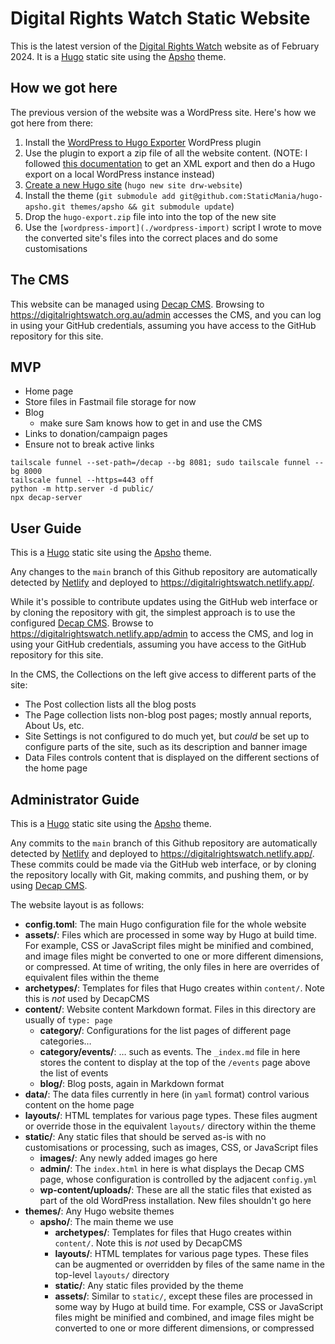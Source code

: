# Digital Rights Watch Static Website

This is the latest version of the [Digital Rights Watch](https://digitalrightswatch.org.au/) website as of February 2024. It is a [Hugo](https://gohugo.io/) static site using the [Apsho](https://jamstackthemes.dev/theme/hugo-apsho/) theme.

## How we got here

The previous version of the website was a WordPress site. Here's how we got here from there:

1. Install the [WordPress to Hugo Exporter](https://github.com/SchumacherFM/wordpress-to-hugo-exporter) WordPress plugin
2. Use the plugin to export a zip file of all the website content. (NOTE: I followed [this documentation](https://github.com/SchumacherFM/wordpress-to-hugo-exporter?tab=readme-ov-file#if-you-cannot-install-plugins-in-your-wordpresscom-instance) to get an XML export and then do a Hugo export on a local WordPress instance instead)
3. [Create a new Hugo site](https://gohugo.io/getting-started/quick-start/) (`hugo new site drw-website`)
4. Install the theme (`git submodule add git@github.com:StaticMania/hugo-apsho.git themes/apsho && git submodule update`)
4. Drop the `hugo-export.zip` file into into the top of the new site
5. Use the `[wordpress-import](./wordpress-import)` script I wrote to move the converted site's files into the correct places and do some customisations

## The CMS

This website can be managed using [Decap CMS](https://decapcms.org/). Browsing to https://digitalrightswatch.org.au/admin accesses the CMS, and you can log in using your GitHub credentials, assuming you have access to the GitHub repository for this site.

## MVP

- Home page
- Store files in Fastmail file storage for now
- Blog
    - make sure Sam knows how to get in and use the CMS
- Links to donation/campaign pages
- Ensure not to break active links


```
tailscale funnel --set-path=/decap --bg 8081; sudo tailscale funnel --bg 8000
tailscale funnel --https=443 off
python -m http.server -d public/
npx decap-server
```

## User Guide

This is a [Hugo](https://gohugo.io/) static site using the [Apsho](https://jamstackthemes.dev/theme/hugo-apsho/) theme.

Any changes to the `main` branch of this Github repository are automatically detected by [Netlify](https://netlify.com) and deployed to <https://digitalrightswatch.netlify.app/>.

While it's possible to contribute updates using the GitHub web interface or by cloning the repository with git, the simplest approach is to use the configured [Decap CMS](https://decapcms.org/). Browse to <https://digitalrightswatch.netlify.app/admin> to access the CMS, and log in using your GitHub credentials, assuming you have access to the GitHub repository for this site.

In the CMS, the Collections on the left give access to different parts of the site:

- The Post collection lists all the blog posts
- The Page collection lists non-blog post pages; mostly annual reports, About Us, etc.
- Site Settings is not configured to do much yet, but *could* be set up to configure parts of the site, such as its description and banner image
- Data Files controls content that is displayed on the different sections of the home page

## Administrator Guide

This is a [Hugo](https://gohugo.io/) static site using the [Apsho](https://jamstackthemes.dev/theme/hugo-apsho/) theme.

Any commits to the `main` branch of this Github repository are automatically detected by [Netlify](https://netlify.com) and deployed to <https://digitalrightswatch.netlify.app/>. These commits could be made via the GitHub web interface, or by cloning the repository locally with Git, making commits, and pushing them, or by using [Decap CMS](https://decapcms.org/).

The website layout is as follows:

- **config.toml**: The main Hugo configuration file for the whole website
- **assets/**: Files which are processed in some way by Hugo at build time. For example, CSS or JavaScript files might be minified and combined, and image files might be converted to one or more different dimensions, or compressed. At time of writing, the only files in here are overrides of equivalent files within the theme
- **archetypes/**: Templates for files that Hugo creates within `content/`. Note this is *not* used by DecapCMS
- **content/**: Website content Markdown format. Files in this directory are usually of `type: page`
  - **category/**: Configurations for the list pages of different page categories…
  - **category/events/**: … such as events. The `_index.md` file in here stores the content to display at the top of the `/events` page above the list of events
  - **blog/**: Blog posts, again in Markdown format
- **data/**: The data files currently in here (in `yaml` format) control various content on the home page
- **layouts/**: HTML templates for various page types. These files augment or override those in the equivalent `layouts/` directory within the theme
- **static/**: Any static files that should be served as-is with no customisations or processing, such as images, CSS, or JavaScript files
  - **images/**: Any newly added images go here
  - **admin/**: The `index.html` in here is what displays the Decap CMS page, whose configuration is controlled by the adjacent `config.yml`
  - **wp-content/uploads/**: These are all the static files that existed as part of the old WordPress installation. New files shouldn't go here
- **themes/**: Any Hugo website themes
  - **apsho/**: The main theme we use
    - **archetypes/**: Templates for files that Hugo creates within `content/`. Note this is *not* used by DecapCMS
    - **layouts/**: HTML templates for various page types. These files can be augmented or overridden by files of the same name in the top-level `layouts/` directory
    - **static/**: Any static files provided by the theme
    - **assets/**: Similar to `static/`, except these files are processed in some way by Hugo at build time. For example, CSS or JavaScript files might be minified and combined, and image files might be converted to one or more different dimensions, or compressed
